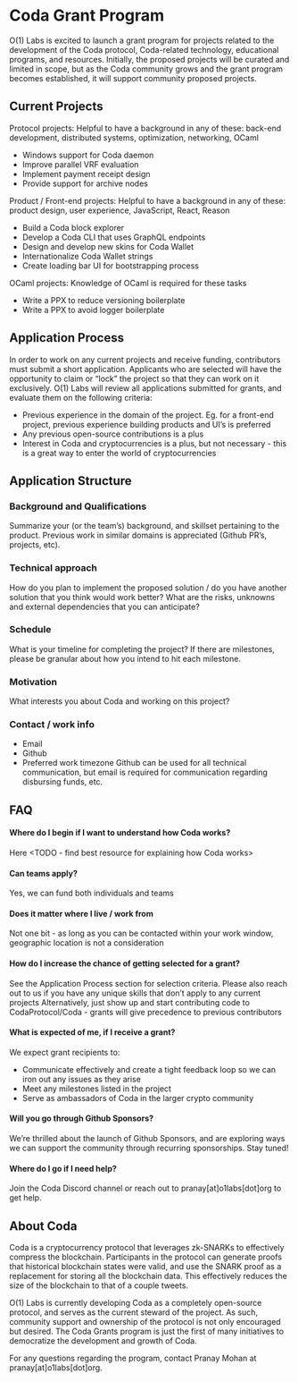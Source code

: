 # Coda Grant Program

O(1) Labs is excited to launch a grant program for projects related to the development of the Coda protocol, Coda-related technology, educational programs, and resources. Initially, the proposed projects will be curated and limited in scope, but as the Coda community grows and the grant program becomes established, it will support community proposed projects.

## Current Projects

Protocol projects:
Helpful to have a background in any of these: back-end development, distributed systems, optimization, networking, OCaml

- Windows support for Coda daemon
- Improve parallel VRF evaluation
- Implement payment receipt design
- Provide support for archive nodes

Product / Front-end projects:
Helpful to have a background in any of these: product design, user experience, JavaScript, React, Reason

- Build a Coda block explorer
- Develop a Coda CLI that uses GraphQL endpoints
- Design and develop new skins for Coda Wallet
- Internationalize Coda Wallet strings
- Create loading bar UI for bootstrapping process

OCaml projects:
Knowledge of OCaml is required for these tasks

- Write a PPX to reduce versioning boilerplate
- Write a PPX to avoid logger boilerplate

## Application Process

In order to work on any current projects and receive funding, contributors must submit a short application. Applicants who are selected will have the opportunity to claim or “lock” the project so that they can work on it exclusively.
O(1) Labs will review all applications submitted for grants, and evaluate them on the following criteria:
- Previous experience in the domain of the project. Eg. for a front-end project, previous experience building products and UI’s is preferred
- Any previous open-source contributions is a plus
- Interest in Coda and cryptocurrencies is a plus, but not necessary - this is a great way to enter the world of cryptocurrencies

## Application Structure

### Background and Qualifications
Summarize your (or the team’s) background, and skillset pertaining to the product. Previous work in similar domains is appreciated (Github PR’s, projects, etc).

### Technical approach
How do you plan to implement the proposed solution / do you have another solution that you think would work better? What are the risks, unknowns and external dependencies that you can anticipate?

### Schedule
What is your timeline for completing the project? If there are milestones, please be granular about how you intend to hit each milestone.

### Motivation
What interests you about Coda and working on this project?

### Contact / work info
- Email
- Github
- Preferred work timezone
Github can be used for all technical communication, but email is required for communication regarding disbursing funds, etc.

## FAQ

#### Where do I begin if I want to understand how Coda works?
Here <TODO - find best resource for explaining how Coda works>
#### Can teams apply?
Yes, we can fund both individuals and teams
#### Does it matter where I live / work from
Not one bit - as long as you can be contacted within your work window, geographic location is not a consideration
#### How do I increase the chance of getting selected for a grant?
See the Application Process section for selection criteria. Please also reach out to us if you have any unique skills that don’t apply to any current projects
Alternatively, just show up and start contributing code to CodaProtocol/Coda <insert link> - grants will give precedence to previous contributors
#### What is expected of me, if I receive a grant?
We expect grant recipients to:

- Communicate effectively and create a tight feedback loop so we can iron out any issues as they arise
- Meet any milestones listed in the project
- Serve as ambassadors of Coda in the larger crypto community
#### Will you go through Github Sponsors?
We’re thrilled about the launch of Github Sponsors, and are exploring ways we can support the community through recurring sponsorships. Stay tuned!
#### Where do I go if I need help?
Join the Coda Discord channel or reach out to pranay[at]o1labs[dot]org to get help.

## About Coda

Coda is a cryptocurrency protocol that leverages zk-SNARKs to effectively compress the blockchain. Participants in the protocol can generate proofs that historical blockchain states were valid, and use the SNARK proof as a replacement for storing all the blockchain data. This effectively reduces the size of the blockchain to that of a couple tweets.

O(1) Labs is currently developing Coda as a completely open-source protocol, and serves as the current steward of the project. As such, community support and ownership of the protocol is not only encouraged but desired. The Coda Grants program is just the first of many initiatives to democratize the development and growth of Coda.

For any questions regarding the program, contact Pranay Mohan at pranay[at]o1labs[dot]org.